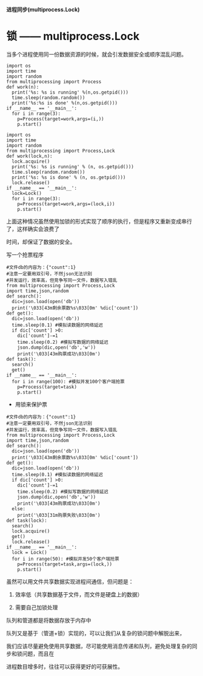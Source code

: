 **进程同步(multiprocess.Lock)**

# 锁 —— multiprocess.Lock

当多个进程使用同一份数据资源的时候，就会引发数据安全或顺序混乱问题。

```
import os
import time
import random
from multiprocessing import Process
def work(n):
  print('%s: %s is running' %(n,os.getpid()))
  time.sleep(random.random())
  print('%s:%s is done' %(n,os.getpid()))
if __name__ == '__main__':
  for i in range(3):
    p=Process(target=work,args=(i,))
    p.start()    
```

```
import os
import time
import random
from multiprocessing import Process,Lock
def work(lock,n):
  lock.acquire()
  print('%s: %s is running' % (n, os.getpid()))
  time.sleep(random.random())
  print('%s: %s is done' % (n, os.getpid()))
  lock.release()
if __name__ == '__main__':
  lock=Lock()
  for i in range(3):
    p=Process(target=work,args=(lock,i))
    p.start()
```

上面这种情况虽然使用加锁的形式实现了顺序的执行，但是程序又重新变成串行了，这样确实会浪费了

时间，却保证了数据的安全。

写一个抢票程序

```
#文件db的内容为：{"count":1}
#注意一定要用双引号，不然json无法识别
#并发运行，效率高，但竞争写同一文件，数据写入错乱
from multiprocessing import Process,Lock
import time,json,random
def search():
  dic=json.load(open('db'))
  print('\033[43m剩余票数%s\033[0m' %dic['count'])
def get():
  dic=json.load(open('db'))
  time.sleep(0.1) #模拟读数据的网络延迟
  if dic['count'] >0:
    dic['count']-=1
    time.sleep(0.2) #模拟写数据的网络延迟
    json.dump(dic,open('db','w'))
    print('\033[43m购票成功\033[0m')
def task():
  search()
  get()
if __name__ == '__main__':
  for i in range(100): #模拟并发100个客户端抢票
    p=Process(target=task)
    p.start()
```

- 用锁来保护票

```
#文件db的内容为：{"count":1}
#注意一定要用双引号，不然json无法识别
#并发运行，效率高，但竞争写同一文件，数据写入错乱
from multiprocessing import Process,Lock
import time,json,random
def search():
  dic=json.load(open('db'))
  print('\033[43m剩余票数%s\033[0m' %dic['count'])
def get():
  dic=json.load(open('db'))
  time.sleep(0.1) #模拟读数据的网络延迟
  if dic['count'] >0:
    dic['count']-=1
    time.sleep(0.2) #模拟写数据的网络延迟
    json.dump(dic,open('db','w'))
    print('\033[43m购票成功\033[0m')
  else:
    print('\033[31m购票失败\033[0m')
def task(lock):
  search()
  lock.acquire()
  get()
  lock.release()
if __name__ == '__main__':
  lock = Lock()
  for i in range(50): #模拟并发50个客户端抢票
    p=Process(target=task,args=(lock,))
    p.start()
```

虽然可以用文件共享数据实现进程间通信，但问题是：

1. 效率低（共享数据基于文件，而文件是硬盘上的数据）

1. 需要自己加锁处理

队列和管道都是将数据存放于内存中

队列又是基于（管道+锁）实现的，可以让我们从复杂的锁问题中解脱出来，

我们应该尽量避免使用共享数据，尽可能使用消息传递和队列，避免处理复杂的同步和锁问题，而且在

进程数目增多时，往往可以获得更好的可获展性。
